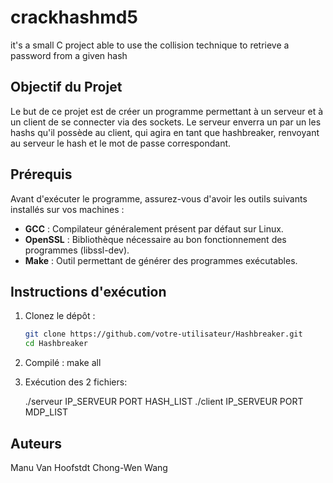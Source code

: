 # crackhashmd5
it's a small C project able to use the collision technique to retrieve a password from a given hash

## Objectif du Projet

Le but de ce projet est de créer un programme permettant à un serveur et à un client de se connecter via des sockets. Le serveur enverra un par un les hashs qu'il possède au client, qui agira en tant que hashbreaker, renvoyant au serveur le hash et le mot de passe correspondant.

## Prérequis

Avant d'exécuter le programme, assurez-vous d'avoir les outils suivants installés sur vos machines :

- **GCC** : Compilateur généralement présent par défaut sur Linux.
- **OpenSSL** : Bibliothèque nécessaire au bon fonctionnement des programmes (libssl-dev).
- **Make** : Outil permettant de générer des programmes exécutables.

## Instructions d'exécution

1. Clonez le dépôt :
   ```bash
   git clone https://github.com/votre-utilisateur/Hashbreaker.git
   cd Hashbreaker

2. Compilé :
    make all

3. Exécution des 2 fichiers:
   
    ./serveur IP_SERVEUR PORT HASH_LIST
    ./client IP_SERVEUR PORT MDP_LIST

## Auteurs

Manu Van Hoofstdt
Chong-Wen Wang
